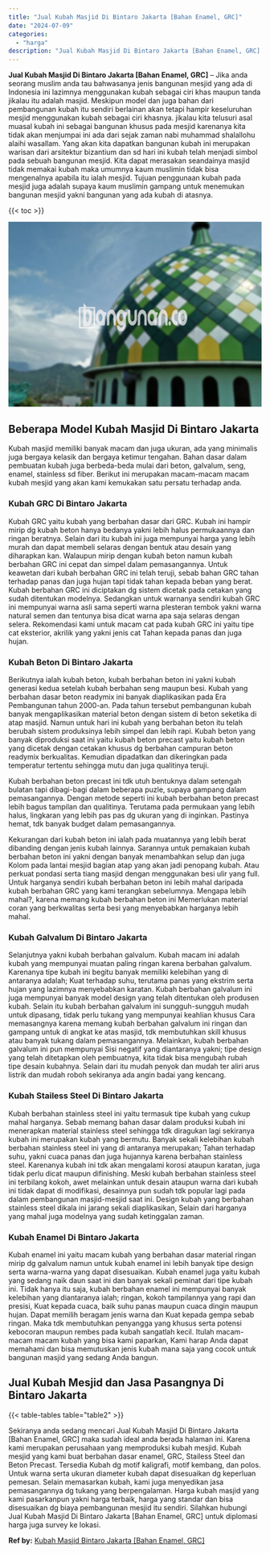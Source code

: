 ```yaml
---
title: "Jual Kubah Masjid Di Bintaro Jakarta [Bahan Enamel, GRC]"
date: "2024-07-09"
categories: 
  - "harga"
description: "Jual Kubah Masjid Di Bintaro Jakarta [Bahan Enamel, GRC]. Sekiranya anda sedang mencari Jual Kubah Masjid Di Bintaro Jakarta [Bahan Enamel, GRC] maka sudah..."
---
```


**Jual Kubah Masjid Di Bintaro Jakarta \[Bahan Enamel, GRC\]** – Jika anda seorang muslim anda tau bahwasanya jenis bangunan mesjid yang ada di Indonesia ini lazimnya menggunakan kubah sebagai ciri khas maupun tanda jikalau itu adalah masjid. Meskipun model dan juga bahan dari pembangunan kubah itu sendiri berlainan akan tetapi hampir keseluruhan mesjid menggunakan kubah sebagai ciri khasnya. jikalau kita telusuri asal muasal kubah ini sebagai bangunan khusus pada mesjid karenanya kita tidak akan menjumpai ini ada dari sejak zaman nabi muhammad shalallohu alaihi wasallam. Yang akan kita dapatkan bangunan kubah ini merupakan warisan dari arsitektur bizantium dan sd hari ini kubah telah menjadi simbol pada sebuah bangunan mesjid. Kita dapat merasakan seandainya masjid tidak memakai kubah maka umumnya kaum muslimin tidak bisa mengenalnya apabila itu ialah mesjid. Tujuan penggunaan kubah pada mesjid juga adalah supaya kaum muslimin gampang untuk menemukan bangunan mesjid yakni bangunan yang ada kubah di atasnya.

{{< toc >}}

![Jual Kubah Masjid Di Bintaro Jakarta [Bahan Enamel, GRC]](/images/jual-kubah-masjid-06.png)

## Beberapa Model Kubah Masjid Di Bintaro Jakarta

Kubah masjid memiliki banyak macam dan juga ukuran, ada yang minimalis juga bergaya kelasik dan bergaya ketimur tengahan. Bahan dasar dalam pembuatan kubah juga berbeda-beda mulai dari beton, galvalum, seng, enamel, stainless sd fiber. Berikut ini merupakan macam-macam macam kubah mesjid yang akan kami kemukakan satu persatu terhadap anda.

### Kubah GRC Di Bintaro Jakarta

Kubah GRC yaitu kubah yang berbahan dasar dari GRC. Kubah ini hampir mirip dg kubah beton hanya bedanya yakni lebih halus permukaannya dan ringan beratnya. Selain dari itu kubah ini juga mempunyai harga yang lebih murah dan dapat membeli selaras dengan bentuk atau desain yang diharapkan kan. Walaupun mirip dengan kubah beton namun kubah berbahan GRC ini cepat dan simpel dalam pemasangannya. Untuk keawetan dari kubah berbahan GRC ini telah teruji, sebab bahan GRC tahan terhadap panas dan juga hujan tapi tidak tahan kepada beban yang berat. Kubah berbahan GRC ini diciptakan dg sistem dicetak pada cetakan yang sudah ditentukan modelnya. Sedangkan untuk warnanya sendiri kubah GRC ini mempunyai warna asli sama seperti warna plesteran tembok yakni warna natural semen dan tentunya bisa dicat warna apa saja selaras dengan selera. Rekomendasi kami untuk macam cat pada kubah GRC ini yaitu tipe cat eksterior, akrilik yang yakni jenis cat Tahan kepada panas dan juga hujan.

### Kubah Beton Di Bintaro Jakarta

Berikutnya ialah kubah beton, kubah berbahan beton ini yakni kubah generasi kedua setelah kubah berbahan seng maupun besi. Kubah yang berbahan dasar beton readymix ini banyak diaplikasikan pada Era Pembangunan tahun 2000-an. Pada tahun tersebut pembangunan kubah banyak mengaplikasikan material beton dengan sistem di beton seketika di atap masjid. Namun untuk hari ini kubah yang berbahan beton itu telah berubah sistem produksinya lebih simpel dan lebih rapi. Kubah beton yang banyak diproduksi saat ini yaitu kubah beton precast yaitu kubah beton yang dicetak dengan cetakan khusus dg berbahan campuran beton readymix berkualitas. Kemudian dipadatkan dan dikeringkan pada temperatur tertentu sehingga mutu dan juga qualitinya teruji.

Kubah berbahan beton precast ini tdk utuh bentuknya dalam setengah bulatan tapi dibagi-bagi dalam beberapa puzle, supaya gampang dalam pemasangannya. Dengan metode seperti ini kubah berbahan beton precast lebih bagus tampilan dan qualitinya. Terutama pada permukaan yang lebih halus, lingkaran yang lebih pas pas dg ukuran yang di inginkan. Pastinya hemat, tdk banyak budget dalam pemasangannya.

Kekurangan dari kubah beton ini ialah pada muatannya yang lebih berat dibanding dengan jenis kubah lainnya. Sarannya untuk pemakaian kubah berbahan beton ini yakni dengan banyak menambahkan selup dan juga Kolom pada lantai mesjid bagian atap yang akan jadi penopang kubah. Atau perkuat pondasi serta tiang masjid dengan menggunakan besi ulir yang full. Untuk harganya sendiri kubah berbahan beton ini lebih mahal daripada kubah berbahan GRC yang kami terangkan sebelumnya. Mengapa lebih mahal?, karena memang kubah berbahan beton ini Memerlukan material coran yang berkwalitas serta besi yang menyebabkan harganya lebih mahal.

### Kubah Galvalum Di Bintaro Jakarta

Selanjutnya yakni kubah berbahan galvalum. Kubah macam ini adalah kubah yang mempunyai muatan paling ringan karena berbahan galvalum. Karenanya tipe kubah ini begitu banyak memiliki kelebihan yang di antaranya adalah; Kuat terhadap suhu, terutama panas yang ekstrim serta hujan yang lazimnya menyebabkan karatan. Kubah berbahan galvalum ini juga mempunyai banyak model design yang telah ditentukan oleh produsen kubah. Selain itu kubah berbahan galvalum ini sungguh-sungguh mudah untuk dipasang, tidak perlu tukang yang mempunyai keahlian khusus Cara memasangnya karena memang kubah berbahan galvalum ini ringan dan gampang untuk di angkat ke atas masjid, tdk membutuhkan skill khusus atau banyak tukang dalam pemasangannya. Melainkan, kubah berbahan galvalum ini pun mempunyai Sisi negatif yang diantaranya yakni; tipe design yang telah ditetapkan oleh pembuatnya, kita tidak bisa mengubah rubah tipe desain kubahnya. Selain dari itu mudah penyok dan mudah ter aliri arus listrik dan mudah roboh sekiranya ada angin badai yang kencang.

### Kubah Stailess Steel Di Bintaro Jakarta

Kubah berbahan stainless steel ini yaitu termasuk tipe kubah yang cukup mahal harganya. Sebab memang bahan dasar dalam produksi kubah ini menerapkan material stainless steel sehingga tdk diragukan lagi sekiranya kubah ini merupakan kubah yang bermutu. Banyak sekali kelebihan kubah berbahan stainless steel ini yang di antaranya merupakan; Tahan terhadap suhu, yakni cuaca panas dan juga hujannya karena berbahan stainless steel. Karenanya kubah ini tdk akan mengalami korosi ataupun karatan, juga tidak perlu dicat maupun difinishing. Meski kubah berbahan stainless steel ini terbilang kokoh, awet melainkan untuk desain ataupun warna dari kubah ini tidak dapat di modifikasi, desainnya pun sudah tdk popular lagi pada dalam pembangunan masjid-mesjid saat ini. Design kubah yang berbahan stainless steel dikala ini jarang sekali diaplikasikan, Selain dari harganya yang mahal juga modelnya yang sudah ketinggalan zaman.

### Kubah Enamel Di Bintaro Jakarta

Kubah enamel ini yaitu macam kubah yang berbahan dasar material ringan mirip dg galvalum namun untuk kubah enamel ini lebih banyak tipe design serta warna-warna yang dapat disesuaikan. Kubah enamel juga yaitu kubah yang sedang naik daun saat ini dan banyak sekali peminat dari tipe kubah ini. Tidak hanya itu saja, kubah berbahan enamel ini mempunyai banyak kelebihan yang diantaranya ialah; ringan, kokoh tampilannya yang rapi dan presisi, Kuat kepada cuaca, baik suhu panas maupun cuaca dingin maupun hujan. Dapat memilih beragam jenis warna dan Kuat kepada gempa sebab ringan. Maka tdk membutuhkan penyangga yang khusus serta potensi kebocoran maupun rembes pada kubah sangatlah kecil. Itulah macam-macam macam kubah yang bisa kami paparkan, Kami harap Anda dapat memahami dan bisa memutuskan jenis kubah mana saja yang cocok untuk bangunan masjid yang sedang Anda bangun.

## Jual Kubah Mesjid dan Jasa Pasangnya Di Bintaro Jakarta

{{< table-tables table="table2" >}}

Sekiranya anda sedang mencari Jual Kubah Masjid Di Bintaro Jakarta \[Bahan Enamel, GRC\] maka sudah ideal anda berada halaman ini. Karena kami merupakan perusahaan yang memproduksi kubah mesjid. Kubah mesjid yang kami buat berbahan dasar enamel, GRC, Stailess Steel dan Beton Precast. Tersedia Kubah dg motif kaligrafi, motif kembang, dan polos. Untuk warna serta ukuran diameter kubah dapat disesuaikan dg keperluan pemesan. Selain memasarkan kubah, kami juga menyedikan jasa pemasangannya dg tukang yang berpengalaman. Harga kubah masjid yang kami pasarkanpun yakni harga terbaik, harga yang standar dan bisa disesuaikan dg biaya pembangunan mesjid itu sendiri. Silahkan hubungi Jual Kubah Masjid Di Bintaro Jakarta \[Bahan Enamel, GRC\] untuk diplomasi harga juga survey ke lokasi.

**Ref by:** [Kubah Masjid Bintaro Jakarta [Bahan Enamel, GRC]](https://id.wikipedia.org/wiki/Kubah)

